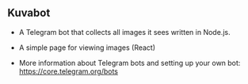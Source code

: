 ## Kuvabot

* A Telegram bot that collects all images it sees written in Node.js.

* A simple page for viewing images (React)

* More information about Telegram bots and setting up your own bot: https://core.telegram.org/bots
